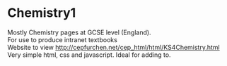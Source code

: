 # Chemistry1
Mostly Chemistry pages at GCSE level (England).<br>
For use to produce intranet textbooks<br>
Website to view http://cepfurchen.net/cep_html/html/KS4Chemistry.html <br>
Very simple html, css and javascript. Ideal for adding to.
